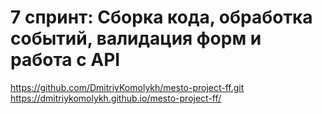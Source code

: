 # 7 спринт: Сборка кода, обработка событий, валидация форм и работа с API
https://github.com/DmitriyKomolykh/mesto-project-ff.git
https://dmitriykomolykh.github.io/mesto-project-ff/
